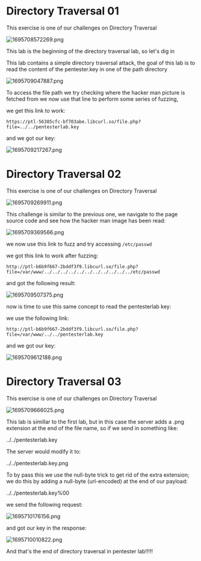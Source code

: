 # Directory Traversal 01

This exercise is one of our challenges on Directory Traversal

![1695708572269.png](https://Cyberguru1.github.io/posts/pentesterlab/dir_tra/images/1695708572269.png)


This lab is the beginning of the directory traversal lab, so let's dig in

This lab contains a simple directory traversal attack, the goal of this lab is to read the content of the pentester.key in one of the path directory



![1695709047887.png](https://Cyberguru1.github.io/posts/pentesterlab/dir_tra/images/1695709047887.png)

To access the file path we try checking where the hacker man picture is fetched from we now use that line to perform some series of fuzzing,

we get this link to work:

```http
https://ptl-56385cfc-bf703abe.libcurl.so/file.php?file=../../pentesterlab.key
```

and we got our key:

![1695709217267.png](https://Cyberguru1.github.io/posts/pentesterlab/dir_tra/images/1695709217267.png)




# Directory Traversal 02

This exercise is one of our challenges on Directory Traversal

![1695709269911.png](https://Cyberguru1.github.io/posts/pentesterlab/dir_tra/images/1695709269911.png)


This challenge is similar to the previous one, we navigate to the page source code and see how the hacker man image has been read:

![1695709369566.png](https://Cyberguru1.github.io/posts/pentesterlab/dir_tra/images/1695709369566.png)


we now use this link to fuzz and try accessing `/etc/passwd`



we got this link to work after fuzzing:

```http
http://ptl-b6b9f667-2bddf3f9.libcurl.so/file.php?file=/var/www/../../../../../../../../../../../etc/passwd
```

and got the following result:

 ![1695709507375.png](https://Cyberguru1.github.io/posts/pentesterlab/dir_tra/images/1695709507375.png)

now is time to use this same concept to read the pentesterlab key:

we use the following link:

```http
http://ptl-b6b9f667-2bddf3f9.libcurl.so/file.php?file=/var/www/../../pentesterlab.key
```

and we got our key:

 ![1695709612188.png](https://Cyberguru1.github.io/posts/pentesterlab/dir_tra/images/1695709612188.png)





# Directory Traversal 03

This exercise is one of our challenges on Directory Traversal

 ![1695709666025.png](https://Cyberguru1.github.io/posts/pentesterlab/dir_tra/images/1695709666025.png)



This lab is simillar to the first lab, but in this case the server adds a .png extension at the end of the file name, so if we send in something like:

../../pentesterlab.key

The server would modify it to:

../../pentesterlab.key.png

To by pass this we use the null-byte trick to get rid of the extra extension; we do this by adding a null-byte (url-encoded) at the end of our payload:

../../pentesterlab.key%00 

we send the following request:

![1695710176156.png](https://Cyberguru1.github.io/posts/pentesterlab/dir_tra/images/1695710176156.png)

and got our key in the response:


 ![1695710010822.png](https://Cyberguru1.github.io/posts/pentesterlab/dir_tra/images/1695710010822.png)


And that's the end of directory traversal in  pentester lab!!!!!
